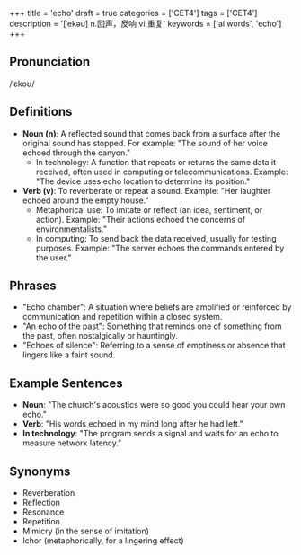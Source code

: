 +++
title = 'echo'
draft = true
categories = ['CET4']
tags = ['CET4']
description = '[ˈekəu] n.回声，反响 vi.重复'
keywords = ['ai words', 'echo']
+++

## Pronunciation
/ˈɛkoʊ/

## Definitions
- **Noun (n)**: A reflected sound that comes back from a surface after the original sound has stopped. For example: "The sound of her voice echoed through the canyon."
  - In technology: A function that repeats or returns the same data it received, often used in computing or telecommunications. Example: "The device uses echo location to determine its position."
- **Verb (v)**: To reverberate or repeat a sound. Example: "Her laughter echoed around the empty house."
  - Metaphorical use: To imitate or reflect (an idea, sentiment, or action). Example: "Their actions echoed the concerns of environmentalists."
  - In computing: To send back the data received, usually for testing purposes. Example: "The server echoes the commands entered by the user."
  
## Phrases
- "Echo chamber": A situation where beliefs are amplified or reinforced by communication and repetition within a closed system.
- "An echo of the past": Something that reminds one of something from the past, often nostalgically or hauntingly.
- "Echoes of silence": Referring to a sense of emptiness or absence that lingers like a faint sound.

## Example Sentences
- **Noun**: "The church's acoustics were so good you could hear your own echo."
- **Verb**: "His words echoed in my mind long after he had left."
- **In technology**: "The program sends a signal and waits for an echo to measure network latency."

## Synonyms
- Reverberation
- Reflection
- Resonance
- Repetition
- Mimicry (in the sense of imitation)
- Ichor (metaphorically, for a lingering effect)
